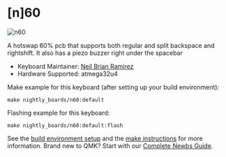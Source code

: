 # [n]60

![n60](https://i.imgur.com/gr28Iri.png)

A hotswap 60% pcb that supports both regular and split backspace and rightshift. It also has a piezo buzzer right under the spacebar

* Keyboard Maintainer: [Neil Brian Ramirez](https://github.com/NightlyBoards)
* Hardware Supported: atmega32u4

Make example for this keyboard (after setting up your build environment):

	make nightly_boards/n60:default
	
Flashing example for this keyboard:

	make nightly_boards/n60:default:flash

See the [build environment setup](https://docs.qmk.fm/#/getting_started_build_tools) and the [make instructions](https://docs.qmk.fm/#/getting_started_make_guide) for more information. Brand new to QMK? Start with our [Complete Newbs Guide](https://docs.qmk.fm/#/newbs).

